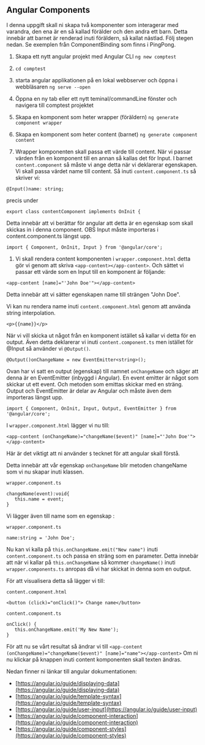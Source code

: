 ## Angular Components

I denna uppgift skall ni skapa två komponenter som interagerar med varandra, den ena är en så kallad förälder och den andra ett barn. Detta innebär att barnet är renderad inuti föräldern, så kallat nästlad. Följ stegen nedan. Se exemplen från ComponentBinding som finns i PingPong.

1. Skapa ett nytt angular projekt med Angular CLI ```ng new comptest```

1. ```cd comptest```

1. starta angular applikationen på en lokal webbserver och öppna i webbläsaren ```ng serve --open```

1. Öppna en ny tab eller ett nytt teminal/commandLine fönster och navigera till comptest projektet

1. Skapa en komponent som heter wrapper (föräldern) ```ng generate component wrapper```

1. Skapa en komponent som heter content (barnet) ```ng generate component content```

1. Wrapper komponenten skall passa ett värde till content. När vi passar värden från en komponent till en annan så kallas det för Input. I barnet ```content.component``` så måste vi ange detta när vi deklarerar egenskapen. Vi skall passa värdet name till content. Så inuti ```content.component.ts``` så skriver vi:

```@Input()name: string;```

precis under

```export class contentComponent implements OnInit {```

Detta innebär att vi berättar för angular att detta är en egenskap som skall skickas in i denna component. OBS Input måste importeras i content.component.ts längst upp.

```import { Component, OnInit, Input } from '@angular/core';```

1. Vi skall rendera content komponenten i ```wrapper.component.html``` detta gör vi genom att skriva ```<app-content></app-content>```. Och sättet vi passar ett värde som en Input till en komponent är följande:

```<app-content [name]="'John Doe'"></app-content>```

Detta innebär att vi sätter egenskapen name till strängen "John Doe".

Vi kan nu rendera name inuti ```content.component.html``` genom att använda string interpolation.

```<p>{{name}}</p>```

När vi vill skicka ut något från en komponent istället så kallar vi detta för en output. Även detta deklarerar vi inuti ```content.component.ts``` men istället för @Input så använder vi ```@Output()```.

```@Output()onChangeName = new EventEmitter<string>();```

Ovan har vi satt en output (egenskap) till namnet ```onChangeName``` och säger att denna är en EventEmitter (inbyggd i Angular). En event emitter är något som skickar ut ett event. Och metoden som emittas skickar med en sträng. Output och EventEmitter är delar av Angular och måste även dem importeras längst upp.

```import { Component, OnInit, Input, Output, EventEmitter } from '@angular/core';```

I ```wrapper.component.html``` lägger vi nu till:

```<app-content (onChangeName)="changeName($event)" [name]="'John Doe'"></app-content>```

Här är det viktigt att ni använder ```$``` tecknet för att angular skall förstå.

Detta innebär att vår egenskap ```onChangeName``` blir metoden changeName som vi nu skapar inuti klassen.

```wrapper.component.ts```

```
changeName(event):void{
   this.name = event;
}
```

Vi lägger även till name som en egenskap :

```wrapper.component.ts```

```name:string = 'John Doe';```

Nu kan vi kalla på ```this.onChangeName.emit("New name")``` inuti ```content.component.ts``` och passa en sträng som en parameter. Detta innebär att när vi kallar på ```this.onChangeName``` så kommer ```changeName()``` inuti ```wrapper.components.ts``` anropas då vi har skickat in denna som en output.

För att visualisera detta så lägger vi till:

```content.component.html```

```<button (click)="onClick()"> Change name</button>```

```content.component.ts```
```
onClick() {
   this.onChangeName.emit('My New Name');
}
```


För att nu se vårt resultat så ändrar vi till
```<app-content (onChangeName)="changeName($event)" [name]="name"></app-content>```
 Om ni nu klickar på knappen inuti content komponenten skall texten ändras.

Nedan finner ni länkar till angular dokumentationen:

* [https://angular.io/guide/displaying-data](https://angular.io/guide/displaying-data)
* [https://angular.io/guide/template-syntax](https://angular.io/guide/template-syntax)
* [https://angular.io/guide/user-input](https://angular.io/guide/user-input)
* [https://angular.io/guide/component-interaction](https://angular.io/guide/component-interaction)
* [https://angular.io/guide/component-styles](https://angular.io/guide/component-styles)



